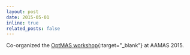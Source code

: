 ```yaml
---
layout: post
date: 2015-05-01
inline: true
related_posts: false
---
```


Co-organized the [OptMAS workshop](https://www.cs.nmsu.edu/~wyeoh/OPTMAS2015/){:target="_blank"} at AAMAS 2015.